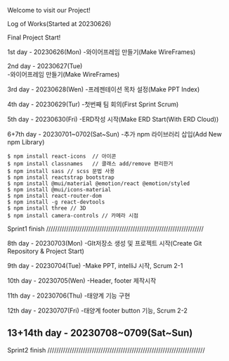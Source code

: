 Welcome to visit our Project!

Log of Works(Started at 20230626)

Final Project Start!

1st day - 20230626(Mon)
-와이어프레임 만들기(Make WireFrames)

2nd day - 20230627(Tue)            
-와이어프레임 만들기(Make WireFrames)

3rd day - 20230628(Wen)
-프레젠테이션 목차 설정(Make PPT Index)

4th day - 20230629(Tur)
-첫번째 팀 회의(First Sprint Scrum)

5th day - 20230630(Fri)
-ERD작성 시작(Make ERD Start(With ERD Cloud))

6+7th day - 20230701~0702(Sat~Sun)
-추가 npm 라이브러리 삽입(Add New npm Library)
```
$ npm install react-icons  // 아이콘
$ npm install classnames   // 클래스 add/remove 편리한거
$ npm install sass // scss 문법 사용
$ npm install reactstrap bootstrap
$ npm install @mui/material @emotion/react @emotion/styled
$ npm install @mui/icons-material
$ npm install react-router-dom
$ npm install -g react-devtools
$ npm install three // 3D
$ npm install camera-controls // 카메라 시점
```

Sprint1 finish
///////////////////////////////////////////////////////////////////////

8th day - 20230703(Mon)
-GIt저장소 생성 및 프로젝트 시작(Create Git Repository & Project Start)

9th day - 20230704(Tue)
-Make PPT, intelliJ 시작, Scrum 2-1

10th day - 20230705(Wen)
-Header, footer 제작시작

11th day - 20230706(Thu)
-태양계 기능 구현

12th day - 20230707(Fri)
-태양계 footer button 기능, Scrum 2-2

13+14th day - 20230708~0709(Sat~Sun)
-

Sprint2 finish
///////////////////////////////////////////////////////////////////////